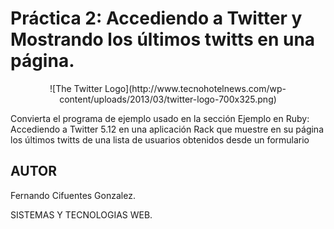 Práctica 2: Accediendo a Twitter y Mostrando los últimos twitts en una página.
================================

<center>
![The Twitter Logo](http://www.tecnohotelnews.com/wp-content/uploads/2013/03/twitter-logo-700x325.png)
</center>

Convierta el programa de ejemplo usado en la sección Ejemplo en Ruby: Accediendo a Twitter 5.12 en una aplicación Rack que muestre en su página los últimos twitts de una lista de usuarios obtenidos desde un formulario

 
## AUTOR ##

Fernando Cifuentes Gonzalez.

SISTEMAS Y TECNOLOGIAS WEB.





